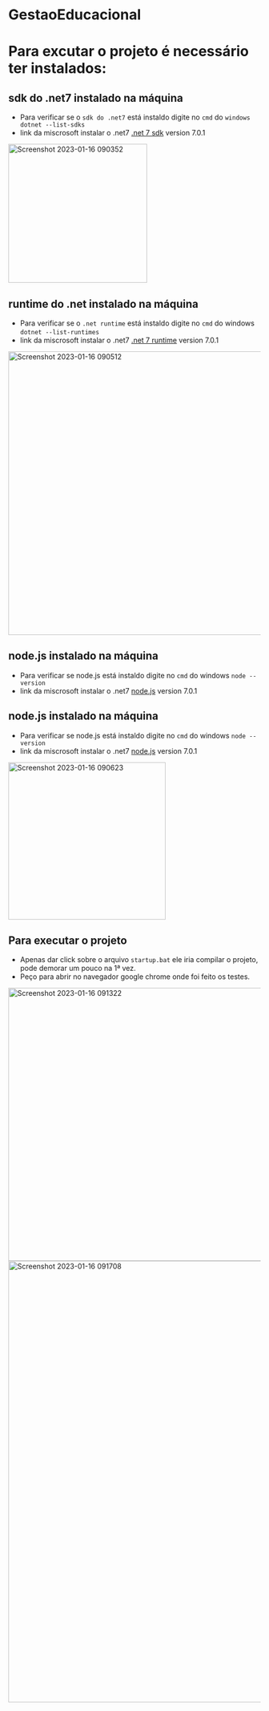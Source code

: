 # GestaoEducacional

# Para excutar o projeto é necessário ter instalados:
## sdk do .net7 instalado na máquina
- Para verificar se o `sdk do .net7` está instaldo digite no `cmd` do `windows dotnet --list-sdks`
- link da miscrosoft instalar o .net7 [.net 7 sdk](https://dotnet.microsoft.com/en-us/download/dotnet/7.0) version 7.0.1

<img width="277" alt="Screenshot 2023-01-16 090352" src="https://user-images.githubusercontent.com/51893051/212675176-b1cf5756-8122-42f8-81ba-c0ece8ca5e73.png">

## runtime do .net instalado na máquina  
- Para verificar se o `.net runtime` está instaldo digite no `cmd` do windows `dotnet --list-runtimes`
- link da miscrosoft instalar o .net7 [.net 7 runtime](https://dotnet.microsoft.com/en-us/download/dotnet/7.0) version 7.0.1

<img width="566" alt="Screenshot 2023-01-16 090512" src="https://user-images.githubusercontent.com/51893051/212675291-46f32eef-5e3a-4d6a-9a5f-8f60de55a304.png">

## node.js instalado na máquina
- Para verificar se node.js está instaldo digite no `cmd` do windows `node --version`
- link da miscrosoft instalar o .net7 [node.js](https://nodejs.org/en/download/) version 7.0.1

## node.js instalado na máquina
- Para verificar se node.js está instaldo digite no `cmd` do windows `node --version`
- link da miscrosoft instalar o .net7 [node.js](https://nodejs.org/en/download/) version 7.0.1

<img width="314" alt="Screenshot 2023-01-16 090623" src="https://user-images.githubusercontent.com/51893051/212675416-d4644167-b81d-4ead-9103-830601583b2f.png">

## Para executar o projeto 
- Apenas dar click sobre o arquivo `startup.bat` ele iria compilar o projeto, pode demorar um pouco na 1ª vez.
- Peço para abrir no navegador google chrome onde foi feito os testes.

<img width="545" alt="Screenshot 2023-01-16 091322" src="https://user-images.githubusercontent.com/51893051/212675769-eca604a4-1d76-469d-b0eb-dc3716b3790a.png">

<img width="881" alt="Screenshot 2023-01-16 091708" src="https://user-images.githubusercontent.com/51893051/212676414-fb3228d2-10d0-49a9-a7aa-d018392943cb.png">
